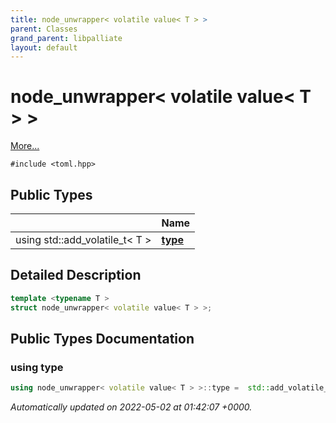```yaml
---
title: node_unwrapper< volatile value< T > >
parent: Classes
grand_parent: libpalliate
layout: default
---
```


# node_unwrapper< volatile value< T > >



 [More...](#detailed-description)


`#include <toml.hpp>`

## Public Types

|                | Name           |
| -------------- | -------------- |
| using std::add_volatile_t< T > | **[type](/libpalliate/generated/Classes/structnode__unwrapper_3_01volatile_01value_3_01T_01_4_01_4#using-type)**  |

## Detailed Description

```cpp
template <typename T >
struct node_unwrapper< volatile value< T > >;
```

## Public Types Documentation

### using type

```cpp
using node_unwrapper< volatile value< T > >::type =  std::add_volatile_t<T>;
```



_Automatically updated on 2022-05-02 at 01:42:07 +0000._